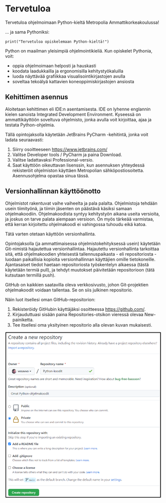 # Tervetuloa
Tervetuloa ohjelmoimaan Python-kieltä Metropolia Ammattikorkeakoulussa!

... ja sama Pythoniksi:
```
print("Tervetuloa opiskelemaan Python-kieltä!")
```
Python on maailman yleisimpiä ohjelmointikieliä. Kun opiskelet Pythonia, voit:
- oppia ohjelmoimaan helposti ja hauskasti
- koodata laadukkailla ja ergonomisilla kehitystyökaluilla
- luoda näyttävää grafiikkaa visualisointikirjastojen avulla
- soveltaa tekoälyä kattavien koneoppimiskirjastojen ansiosta

## Kehittimen asennus

Aloitetaan kehittimen eli IDE:n asentamisesta. IDE on lyhenne englannin kielen sanoista
Integrated Development Environment. Kyseessä on ammattikäyttöön
soveltuva ohjelmisto, jonka avulla voit kirjoittaa, ajaa ja testata Python-ohjelmia.

Tällä opintojaksolla käytetään JetBrains PyCharm -kehitintä, jonka voit ladata seuraavasti:
1. Siirry osoitteeseen https://www.jetbrains.com/
2. Valitse Developer tools / PyCharm ja paina Download.
3. Valitse ladattavaksi Professional-versio.
4. Saat käyttöön oikeuttavan lisenssin, kun asennuksen yhteydessä rekisteröit ohjelmiston käyttäen Metropolian sähköpostiosoitetta. Asennusohjelma opastaa sinua tässä.

## Versionhallinnan käyttöönotto

Ohjelmistot rakentuvat vaihe vaiheelta ja pala palalta. Ohjelmistoja tehdään usein tiimityönä, ja tiimin jäsenten on päästävä käsiksi
samaan ohjelmakoodiin. Ohjelmakoodista syntyy kehitystyön aikana useita versioita, ja joskus on tarve palata aiempaan versioon. On myös
tärkeää varmistaa, että kerran kirjoitettu ohjelmakoodi ei vahingossa tuhoudu eikä katoa.

Tätä varten otetaan käyttöön versionhallinta.

Opintojaksolla (ja ammattimaisessa ohjelmistokehityksessä usein) käytetään Git-nimistä hajautettua versionhallintaa.
Hajautettu versionhallinta tarkoittaa sitä, että ohjelmakoodien yhteisestä tallennuspaikasta - eli repositoriosta - 
luodaan paikallisia kopioita versionhallinnan käyttäjien omille tietokoneille.
Ajantasaiset tiedot haetaan repositoriosta työskentelyn alkaessa (tästä käytetään termiä pull), ja tehdyt
muutokset päivitetään repositorioon (tätä kutsutaan termillä push).

GitHub on kaikkien saatavilla oleva verkkosivusto, johon Git-projektien ohjelmakoodit voidaan tallentaa. Se on siis 
julkinen repositorio.

Näin luot itsellesi oman GitHub-repositorion:

1. Rekisteröidy GitHubin käyttäjäksi osoitteessa https://github.com/.
2. Kirjauduttuasi sisään paina Repositories-otsikon vieressä olevaa New-painiketta.
3. Tee itsellesi oma yksityinen repositorio alla olevan kuvan mukaisesti.

![Uuden repositorion luonti](img/uusi_repo2.png)



